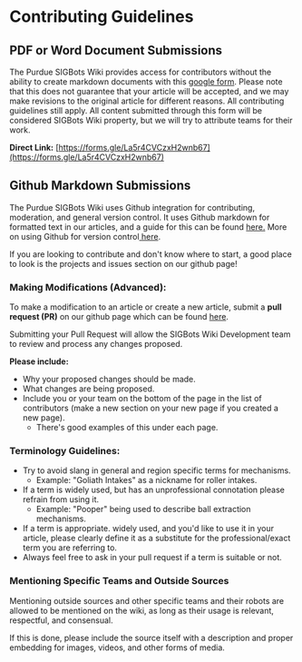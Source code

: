 # Contributing Guidelines

## PDF or Word Document Submissions

The Purdue SIGBots Wiki provides access for contributors without the ability to create markdown documents with this [google form](https://forms.gle/La5r4CVCzxH2wnb67). Please note that this does not guarantee that your article will be accepted, and we may make revisions to the original article for different reasons. All contributing guidelines still apply. All content submitted through this form will be considered SIGBots Wiki property, but we will try to attribute teams for their work.

**Direct Link:** [https://forms.gle/La5r4CVCzxH2wnb67](https://forms.gle/La5r4CVCzxH2wnb67)

## Github Markdown Submissions

The Purdue SIGBots Wiki uses Github integration for contributing, moderation, and general version control. It uses Github markdown for formatted text in our articles, and a guide for this can be found [here.](https://guides.github.com/features/mastering-markdown/) More on using Github for version control[ here](software/general/version-control.md).

If you are looking to contribute and don't know where to start, a good place to look is the projects and issues section on our github page!

### Making Modifications (Advanced):

To make a modification to an article or create a new article, submit a **pull request (PR)** on our github page which can be found [here](https://github.com/purduesigbots/BLRS-Wiki/).

Submitting your Pull Request will allow the SIGBots Wiki Development team to review and process any changes proposed.

**Please include:**

* Why your proposed changes should be made.
* What changes are being proposed.
* Include you or your team on the bottom of the page in the list of contributors (make a new section on your new page if you created a new page).
  * There's good examples of this under each page.

### Terminology Guidelines:

* Try to avoid slang in general and region specific terms for mechanisms.
  * Example: "Goliath Intakes" as a nickname for roller intakes.
* If a term is widely used, but has an unprofessional connotation please refrain from using it.
  * Example: "Pooper" being used to describe ball extraction mechanisms.
* If a term is appropriate. widely used, and you'd like to use it in your article, please clearly define it as a substitute for the professional/exact term you are referring to.
* Always feel free to ask in your pull request if a term is suitable or not.

### Mentioning Specific Teams and Outside Sources

Mentioning outside sources and other specific teams and their robots are allowed to be mentioned on the wiki, as long as their usage is relevant, respectful, and consensual.

If this is done, please include the source itself with a description and proper embedding for images, videos, and other forms of media.
